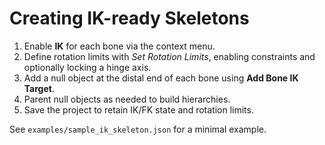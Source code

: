 # Creating IK-ready Skeletons

1. Enable **IK** for each bone via the context menu.
2. Define rotation limits with *Set Rotation Limits*, enabling constraints and optionally locking a hinge axis.
3. Add a null object at the distal end of each bone using **Add Bone IK Target**.
4. Parent null objects as needed to build hierarchies.
5. Save the project to retain IK/FK state and rotation limits.

See `examples/sample_ik_skeleton.json` for a minimal example.
